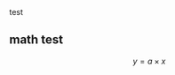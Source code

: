 <head>
<!-- jQueryの指定 -->
<script type="text/javascript" src="https://code.jquery.com/jquery-3.4.1.min.js"></script>

<!-- Mthjax -->
<script type="text/javascript" src="https://cdn.mathjax.org/mathjax/latest/MathJax.js?config=TeX-AMS-MML_HTMLorMML"></script>
<script type="text/x-mathjax-config">
	MathJax.Hub.Config({
		TeX: { equationNumbers: { autoNumber: "AMS" }},
		tex2jax: {
			inlineMath: [ ['$','$'], ["\\(","\\)"] ],
			processEscapes: true
		},
		"HTML-CSS": { matchFontHeight: false },
		displayAlign: "left",
		displayIndent: "2em"
	});
</script>
</head>
test

## math test

$$
	y = a \times x
$$